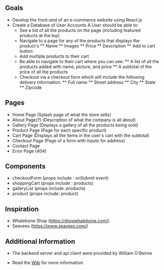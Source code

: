 ## Goals

* Develop the front-end of an e-commerce website using React.js
* Create a Database of User Accounts
	A User should be able to:
  	* See a list of all the products on the page (including featured products at the top)
  	* Navigate to a page for any of the products that displays the product's
  	  ** Name
      ** Images
      ** Price
      ** Description
      ** Add to cart button
    * Add multiple products to their cart
    * Be able to navigate to their cart where you can see:
      ** A list of all the products added with name, picture, and price
      ** A subtotal of the price of all the products
    * Checkout via a checkout form which will include the following delivery information:
      ** Full name
      ** Street address
      ** City
      ** State
      ** Zipcode

## Pages

  * Home Page (Splash page of what the store sells)
  * About Page(?) (Description of what the company is all about)
  * Gallery Page (Displays a gallery of all the products being sold)
  * Product Page (Page for each specific product)
  * Cart Page (Displays all the items in the user's cart with the subtotal)
  * Checkout Page (Page of a form with inputs for address)
  * Contact Page
  * Error Page (404)

## Components  

  * checkoutForm (props include : onSubmit event)
  * shoppingCart (props include : products)
  * galleryList (props include: products)
  * product (props include: product)

## Inspiration

* Whalebone Shop (https://shopwhalebone.com/)
* Seavees (https://www.seavees.com/)

## Additional Information

* The backend server and api client were provided by William O'Beirne

* Read the [Wiki](https://github.com/wbobeirne/nycda-ecommerce-server/wiki) for
more information.
